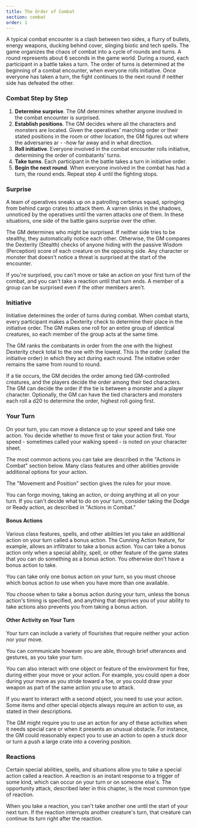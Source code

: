 ```yaml
---
title: The Order of Combat
section: combat
order: 1
---
```

A typical combat encounter is a clash between two sides, a flurry of bullets, energy weapons, ducking behind cover,
slinging biotic and tech spells. The game organizes the chaos of combat into a cycle of rounds and turns. A round
represents about 6 seconds in the game world. During a round, each participant in a battle takes a turn. The order of
turns is determined at the beginning of a combat encounter, when everyone rolls initiative. Once everyone has taken a
turn, the fight continues to the next round if neither side has defeated the other.

### Combat Step by Step

1. __Determine surprise__. The GM determines whether anyone involved in the combat encounter is surprised.
2. __Establish positions__. The GM decides where all the characters and monsters are located. Given the operatives' marching
order or their stated positions in the room or other location, the GM figures out where the adversaries ar - -how far away and in what direction.
3. __Roll initiative__. Everyone involved in the combat encounter rolls initiative, determining the order of combatants' turns.
4. __Take turns__. Each participant in the battle takes a turn in initiative order.
5. __Begin the next round__. When everyone involved in the combat has had a turn, the round ends. Repeat step 4 until the fighting stops.

### Surprise
A team of operatives sneaks up on a patrolling cerberus squad, springing from behind cargo crates to attack them. A varren
slinks in the shadows, unnoticed by the operatives until the varren attacks one of them. In these situations, one side of
the battle gains surprise over the other.

The GM determines who might be surprised. If neither side tries to be stealthy, they automatically notice each other.
Otherwise, the GM compares the Dexterity (Stealth) checks of anyone hiding with the passive Wisdom (Perception) score of
each creature on the opposing side. Any character or monster that doesn't notice a threat is surprised at the start of the encounter.

If you're surprised, you can't move or take an action on your first turn of the combat, and you can't take a reaction
until that turn ends. A member of a group can be surprised even if the other members aren't.


### Initiative
Initiative determines the order of turns during combat. When combat starts, every participant makes a Dexterity check to
determine their place in the initiative order. The GM makes one roll for an entire group of identical creatures, so each
member of the group acts at the same time.

The GM ranks the combatants in order from the one with the highest Dexterity check total to the one with the lowest. This
is the order (called the initiative order) in which they act during each round. The initiative order remains the same
from round to round.

If a tie occurs, the GM decides the order among tied GM-controlled creatures, and the players decide the order among
their tied characters. The GM can decide the order if the tie is between a monster and a player character. Optionally,
the GM can have the tied characters and monsters each roll a d20 to determine the order, highest roll going first.


### Your Turn
On your turn, you can move a distance up to your speed and take one action. You decide whether to move first or take
your action first. Your speed - sometimes called your walking speed - is noted on your character sheet.

The most common actions you can take are described in the "Actions in Combat" section below. Many class features and
other abilities provide additional options for your action.

The "Movement and Position" section gives the rules for your move.

You can forgo moving, taking an action, or doing anything at all on your turn. If you can't decide what to do on your
turn, consider taking the Dodge or Ready action, as described in "Actions in Combat."

#### Bonus Actions
Various class features, spells, and other abilities let you take an additional action on your turn called a bonus action.
The Cunning Action feature, for example, allows an infiltrator to take a bonus action. You can take a bonus action only
when a special ability, spell, or other feature of the game states that you can do something as a bonus action. You
otherwise don't have a bonus action to take.

You can take only one bonus action on your turn, so you must choose which bonus action to use when you have more than
one available.

You choose when to take a bonus action during your turn, unless the bonus action's timing is specified, and anything
that deprives you of your ability to take actions also prevents you from taking a bonus action.

#### Other Activity on Your Turn
Your turn can include a variety of flourishes that require neither your action nor your move.

You can communicate however you are able, through brief utterances and gestures, as you take your turn.

You can also interact with one object or feature of the environment for free, during either your move or your action.
For example, you could open a door during your move as you stride toward a foe, or you could draw your weapon as part
of the same action you use to attack.

If you want to interact with a second object, you need to use your action. Some items and other special objects always
require an action to use, as stated in their descriptions.

The GM might require you to use an action for any of these activities when it needs special care or when it presents an
unusual obstacle. For instance, the GM could reasonably expect you to use an action to open a stuck door or turn a
push a large crate into a covering position.



### Reactions
Certain special abilities, spells, and situations allow you to take a special action called a reaction. A reaction is an
instant response to a trigger of some kind, which can occur on your turn or on someone else's. The opportunity attack,
described later in this chapter, is the most common type of reaction.

When you take a reaction, you can't take another one until the start of your next turn. If the reaction interrupts
another creature's turn, that creature can continue its turn right after the reaction.

<me-source-reference pages="90-91"></me-source-reference>
